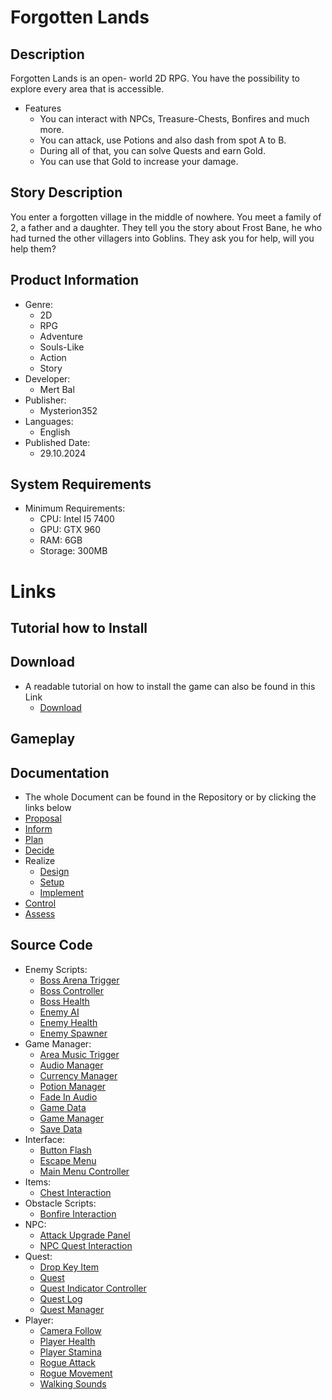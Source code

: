 # Forgotten Lands

## Description
Forgotten Lands is an open- world 2D RPG. You have the possibility to explore every area that is accessible. 
* Features
  * You can interact with NPCs, Treasure-Chests, Bonfires and much more.
  * You can attack, use Potions and also dash from spot A to B.
  * During all of that, you can solve Quests and earn Gold. 
  * You can use that Gold to increase your damage.

## Story Description
You enter a forgotten village in the middle of nowhere. You meet a family of 2, a father and a daughter. They tell you the story about Frost Bane, he who had turned the other villagers into Goblins. They ask you for help, will you help them?

## Product Information
* Genre:
  * 2D
  * RPG
  * Adventure
  * Souls-Like
  * Action
  * Story
* Developer:
  * Mert Bal
* Publisher:
  * Mysterion352
* Languages:
  * English
* Published Date:
  * 29.10.2024

## System Requirements
* Minimum Requirements:
  * CPU: Intel I5 7400
  * GPU: GTX 960
  * RAM: 6GB
  * Storage: 300MB

# Links
## Tutorial how to Install

## Download
* A readable tutorial on how to install the game can also be found in this Link
  * [Download]

[Download]: https://github.com/MysterionNY/m431_ap24a_ForgottenLands/releases/tag/1.0.0.0

## Gameplay

## Documentation
* The whole Document can be found in the Repository or by clicking the links below
 * [Proposal]
 * [Inform]
 * [Plan]
 * [Decide]
 * Realize
   * [Design]
   * [Setup]
   * [Implement]
 * [Control]
 * [Assess]

[Proposal]: https://github.com/MysterionNY/m431_ap24a_ForgottenLands/blob/main/01_Documentation/01_IPERKA/00_Proposal.md
[Inform]: https://github.com/MysterionNY/m431_ap24a_ForgottenLands/blob/main/01_Documentation/01_IPERKA/01_Inform.md
[Plan]: https://github.com/MysterionNY/m431_ap24a_ForgottenLands/blob/main/01_Documentation/01_IPERKA/02_Plan.md
[Decide]: https://github.com/MysterionNY/m431_ap24a_ForgottenLands/blob/main/01_Documentation/01_IPERKA/03_Decide.md
[Design]: https://github.com/MysterionNY/m431_ap24a_ForgottenLands/blob/main/01_Documentation/01_IPERKA/04a_Realize_Design.md
[Setup]: https://github.com/MysterionNY/m431_ap24a_ForgottenLands/blob/main/01_Documentation/01_IPERKA/04b_Realize_Setup.md
[Implement]: https://github.com/MysterionNY/m431_ap24a_ForgottenLands/blob/main/01_Documentation/01_IPERKA/04c_Realize_Implement.md
[Control]: https://github.com/MysterionNY/m431_ap24a_ForgottenLands/blob/main/01_Documentation/01_IPERKA/05_Control.md
[Assess]: https://github.com/MysterionNY/m431_ap24a_ForgottenLands/blob/main/01_Documentation/01_IPERKA/06_Control.md

## Source Code
* Enemy Scripts:
  * [Boss Arena Trigger][BossArenaTrigger]
  * [Boss Controller][BossController]
  * [Boss Health][BossHealth]
  * [Enemy AI][EnemyAI]
  * [Enemy Health][EnemyHealth]
  * [Enemy Spawner][EnemySpawner]
* Game Manager:
  * [Area Music Trigger][AreaMusicTrigger]
  * [Audio Manager][AudioManager]
  * [Currency Manager][CurrencyManager]
  * [Potion Manager][PotionManager]
  * [Fade In Audio][FadeInAudio]
  * [Game Data][GameData]
  * [Game Manager][GameManager]
  * [Save Data][SaveData]
* Interface:
  * [Button Flash][ButtonFlash]
  * [Escape Menu][EscapeMenu]
  * [Main Menu Controller][MainMenuController]
* Items:
  * [Chest Interaction][ChestInteraction]
* Obstacle Scripts:
  * [Bonfire Interaction][BonfireInteraction]
* NPC:
  * [Attack Upgrade Panel][AttackUpgradePanel]
  * [NPC Quest Interaction][NPCQuestInteraction]
* Quest:
  * [Drop Key Item][DropKeyItem]
  * [Quest][Quest]
  * [Quest Indicator Controller][QuestIndicatorController]
  * [Quest Log][QuestLog]
  * [Quest Manager][QuestManager]
* Player:
  * [Camera Follow][CameraFollow]
  * [Player Health][PlayerHealth]
  * [Player Stamina][PlayerStamina]
  * [Rogue Attack][RogueAttack]
  * [Rogue Movement][RogueMovement]
  * [Walking Sounds][WalkingSounds]




[BossArenaTrigger]: https://github.com/MysterionNY/m431_ap24a_ForgottenLands/blob/main/02_ForgottenLands/Assets/Enemy/EnemyScripts/BossArenaTrigger.cs
[BossController]: https://github.com/MysterionNY/m431_ap24a_ForgottenLands/blob/main/02_ForgottenLands/Assets/Enemy/EnemyScripts/BossController.cs
[BossHealth]: https://github.com/MysterionNY/m431_ap24a_ForgottenLands/blob/main/02_ForgottenLands/Assets/Enemy/EnemyScripts/BossHealth.cs
[EnemyAI]: https://github.com/MysterionNY/m431_ap24a_ForgottenLands/blob/main/02_ForgottenLands/Assets/Enemy/EnemyScripts/EnemyAI.cs
[EnemyHealth]: https://github.com/MysterionNY/m431_ap24a_ForgottenLands/blob/main/02_ForgottenLands/Assets/Enemy/EnemyScripts/EnemyHealth.cs
[EnemySpawner]: https://github.com/MysterionNY/m431_ap24a_ForgottenLands/blob/main/02_ForgottenLands/Assets/Enemy/EnemyScripts/EnemySpawner.cs

[AreaMusicTrigger]: https://github.com/MysterionNY/m431_ap24a_ForgottenLands/blob/main/02_ForgottenLands/Assets/GameManager/AreaMusicTrigger.cs
[AudioManager]: https://github.com/MysterionNY/m431_ap24a_ForgottenLands/blob/main/02_ForgottenLands/Assets/GameManager/AudioManager.cs
[CurrencyManager]: https://github.com/MysterionNY/m431_ap24a_ForgottenLands/blob/main/02_ForgottenLands/Assets/GameManager/CurrencyManager.cs
[FadeInAudio]: https://github.com/MysterionNY/m431_ap24a_ForgottenLands/blob/main/02_ForgottenLands/Assets/GameManager/FadeInAudio.cs
[GameData]: https://github.com/MysterionNY/m431_ap24a_ForgottenLands/blob/main/02_ForgottenLands/Assets/GameManager/GameData.cs
[GameManager]: https://github.com/MysterionNY/m431_ap24a_ForgottenLands/blob/main/02_ForgottenLands/Assets/GameManager/GameManager.cs
[SaveData]: https://github.com/MysterionNY/m431_ap24a_ForgottenLands/blob/main/02_ForgottenLands/Assets/GameManager/SaveData.cs

[ButtonFlash]: https://github.com/MysterionNY/m431_ap24a_ForgottenLands/blob/main/02_ForgottenLands/Assets/Interface/InterfaceScripts/ButtonFlash.cs
[EscapeMenu]: https://github.com/MysterionNY/m431_ap24a_ForgottenLands/blob/main/02_ForgottenLands/Assets/Interface/InterfaceScripts/EscapeMenu.cs
[MainMenuController]: https://github.com/MysterionNY/m431_ap24a_ForgottenLands/blob/main/02_ForgottenLands/Assets/Interface/InterfaceScripts/MainMenuController.cs
[PotionManager]: https://github.com/MysterionNY/m431_ap24a_ForgottenLands/blob/main/02_ForgottenLands/Assets/Interface/InterfaceScripts/PotionManager.cs

[ChestInteraction]: https://github.com/MysterionNY/m431_ap24a_ForgottenLands/blob/main/02_ForgottenLands/Assets/Items/ItemScripts/ChestInteraction.cs

[BonfireInteraction]: https://github.com/MysterionNY/m431_ap24a_ForgottenLands/blob/main/02_ForgottenLands/Assets/MapObjects/ObstacleScripts/BonfireInteraction.cs

[AttackUpgradePanel]: https://github.com/MysterionNY/m431_ap24a_ForgottenLands/blob/main/02_ForgottenLands/Assets/NPC/NPCScripts/AttackUpgradePanel.cs
[NPCQuestInteraction]: https://github.com/MysterionNY/m431_ap24a_ForgottenLands/blob/main/02_ForgottenLands/Assets/NPC/NPCScripts/NPCQuestInteraction.cs

[DropKeyItem]: https://github.com/MysterionNY/m431_ap24a_ForgottenLands/blob/main/02_ForgottenLands/Assets/Quest/QuestScript/DropKeyItem.cs
[Quest]: https://github.com/MysterionNY/m431_ap24a_ForgottenLands/blob/main/02_ForgottenLands/Assets/Quest/QuestScript/Quest.cs
[QuestIndicatorController]: https://github.com/MysterionNY/m431_ap24a_ForgottenLands/blob/main/02_ForgottenLands/Assets/Quest/QuestScript/QuestIndicatorController.cs
[QuestLog]: https://github.com/MysterionNY/m431_ap24a_ForgottenLands/blob/main/02_ForgottenLands/Assets/Quest/QuestScript/QuestLog.cs
[QuestManager]: https://github.com/MysterionNY/m431_ap24a_ForgottenLands/blob/main/02_ForgottenLands/Assets/Quest/QuestScript/QuestManager.cs

[CameraFollow]: https://github.com/MysterionNY/m431_ap24a_ForgottenLands/blob/main/02_ForgottenLands/Assets/Rogue_Character/CharacterScripts/CameraFollow.cs
[PlayerHealth]: https://github.com/MysterionNY/m431_ap24a_ForgottenLands/blob/main/02_ForgottenLands/Assets/Rogue_Character/CharacterScripts/PlayerHealth.cs
[PlayerStamina]: https://github.com/MysterionNY/m431_ap24a_ForgottenLands/blob/main/02_ForgottenLands/Assets/Rogue_Character/CharacterScripts/PlayerStamina.cs
[RogueAttack]: https://github.com/MysterionNY/m431_ap24a_ForgottenLands/blob/main/02_ForgottenLands/Assets/Rogue_Character/CharacterScripts/RogueAttack.cs
[RogueMovement]: https://github.com/MysterionNY/m431_ap24a_ForgottenLands/blob/main/02_ForgottenLands/Assets/Rogue_Character/CharacterScripts/RogueMovement.cs
[WalkingSounds]: https://github.com/MysterionNY/m431_ap24a_ForgottenLands/blob/main/02_ForgottenLands/Assets/Rogue_Character/CharacterScripts/WalkingSounds.cs